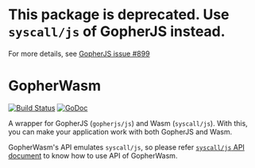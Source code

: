 # This package is deprecated. Use `syscall/js` of GopherJS instead.

For more details, see [GopherJS issue #899](https://github.com/gopherjs/gopherjs/issues/899)

# GopherWasm

[![Build Status](https://travis-ci.org/gopherjs/gopherwasm.svg?branch=master)](https://travis-ci.org/gopherjs/gopherwasm)
[![GoDoc](https://godoc.org/github.com/gopherjs/gopherwasm/js?status.svg)](http://godoc.org/github.com/gopherjs/gopherwasm/js)

A wrapper for GopherJS (`gopherjs/js`) and Wasm (`syscall/js`). With this, you can make your application work with both GopherJS and Wasm.

GopherWasm's API emulates `syscall/js`, so please refer [`syscall/js` API document](https://golang.org/pkg/syscall/js/) to know how to use API of GopherWasm.
